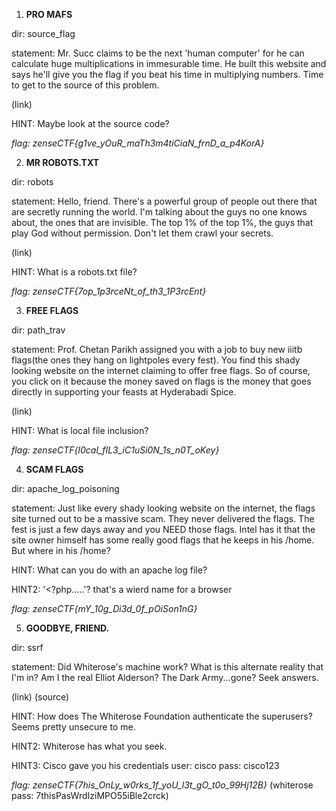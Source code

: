 1. **PRO MAFS**

dir: source_flag

statement: Mr. Succ claims to be the next 'human computer' for he can calculate huge multiplications in immesurable time. He built this website and says he'll give you the flag if you beat his time in multiplying numbers. Time to get to the source of this problem.

(link)

HINT: Maybe look at the source code?

*flag: zenseCTF{g1ve_yOuR_maTh3m4tiCiaN_frnD_a_p4KorA}*

2. **MR ROBOTS.TXT**

dir: robots

statement: Hello, friend. There's a powerful group of people out there that are secretly running the world. I'm talking about the guys no one knows about, the ones that are invisible. The top 1% of the top 1%, the guys that play God without permission. Don't let them crawl your secrets.

(link)

HINT: What is a robots.txt file?

*flag: zenseCTF{7op_1p3rceNt_of_th3_1P3rcEnt}*

3. **FREE FLAGS**

dir: path_trav

statement: Prof. Chetan Parikh assigned you with a job to buy new iiitb flags(the ones they hang on lightpoles every fest). You find this shady looking website on the internet claiming to offer free flags. So of course, you click on it because the money saved on flags is the money that goes directly in supporting your feasts at Hyderabadi Spice.

(link)

HINT: What is local file inclusion?

*flag: zenseCTF{l0cal_fIL3_iC1uSi0N_1s_n0T_oKey}*

4. **SCAM FLAGS**

dir: apache_log_poisoning

statement: Just like every shady looking website on the internet, the flags site turned out to be a massive scam. They never delivered the flags. The fest is just a few days away and you NEED those flags. Intel has it that the site owner himself has some really good flags that he keeps in his /home. But where in his /home?

HINT: What can you do with an apache log file?

HINT2: '<?php.....'? that's a wierd name for a browser

*flag: zenseCTF{mY_10g_Di3d_0f_pOiSon1nG}*

5. **GOODBYE, FRIEND.**

dir: ssrf

statement: Did Whiterose's machine work? What is this alternate reality that I'm in? Am I the real Elliot Alderson? The Dark Army...gone? Seek answers.

(link) (source)

HINT: How does The Whiterose Foundation authenticate the superusers? Seems pretty unsecure to me.

HINT2: Whiterose has what you seek.

HINT3: Cisco gave you his credentials
		user: cisco
		pass: cisco123

*flag: zenseCTF{7his_OnLy_w0rks_1f_yoU_l3t_gO_t0o_99Hj12B}*
(whiterose pass: 7thisPasWrdIziMPO55iBle2crck)
